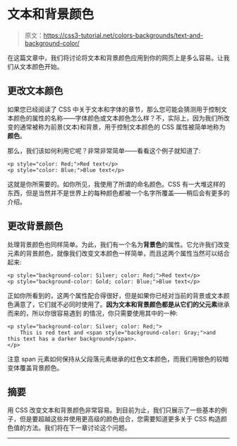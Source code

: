 # 文本和背景颜色

> 原文：<https://css3-tutorial.net/colors-backgrounds/text-and-background-color/>

在这篇文章中，我们将讨论将文本和背景颜色应用到你的网页上是多么容易。让我们从文本颜色开始。

## 更改文本颜色

如果您已经阅读了 CSS 中关于文本和字体的章节，那么您可能会猜测用于控制文本颜色的属性的名称——字体颜色或文本颜色怎么样？不，实际上，因为我们所改变的通常被称为前景(文本)和背景，用于控制文本颜色的 CSS 属性被简单地称为**颜色**。

那么，我们该如何利用它呢？非常非常简单——看看这个例子就知道了:

```
<p style="color: Red;">Red text</p>
<p style="color: Blue;">Blue text</p>
```

这就是你所需要的。如你所见，我使用了所谓的命名颜色。CSS 有一大堆这样的东西，但是当然并不是世界上的每种颜色都被一个名字所覆盖——稍后会有更多的介绍。

<input type="hidden" name="IL_IN_ARTICLE">

## 更改背景颜色

处理背景颜色也同样简单。为此，我们有一个名为**背景色**的属性。它允许我们改变 元素的背景颜色，就像我们改变文本颜色一样简单，而且这两个属性当然可以结合起来:

```
<p style="background-color: Silver; color: Red;">Red text</p>
<p style="background-color: Gold; color: Blue;">Blue text</p>
```

正如你所看到的，这两个属性配合得很好，但是如果你已经对当前的背景或文本颜色满意了，它们就不必同时使用了。**因为文本和背景颜色都是从它们的父元素**继承而来的，所以你很容易遇到 的情况，你只需要使用其中的一种:

```
<p style="background-color: Silver; color: Red;">
	This is red text and <span style="background-color: Gray;">and this text has a darker background</span>.
</p>
```

注意 span 元素如何保持从父段落元素继承的红色文本颜色，而我们用银色的较暗变体覆盖背景颜色。

## 摘要

用 CSS 改变文本和背景颜色非常容易。到目前为止，我们只展示了一些基本的例子，但是要超越这些并使用更高级的颜色组合，您需要知道更多关于 CSS 构造颜色值的方法。我们将在下一章讨论这个问题。

* * *